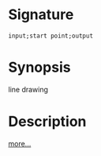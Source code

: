 # Signature
```vikid-signature
input;start point;output
```

# Synopsis
line drawing

# Description

[more...](https://www.html5canvastutorials.com/tutorials/html5-canvas-paths)